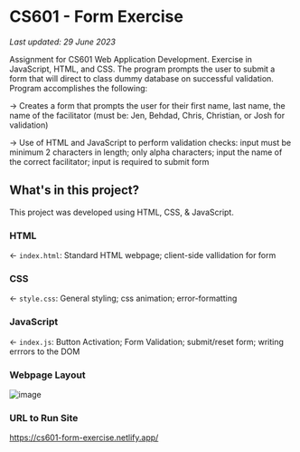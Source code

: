 # CS601 - Form Exercise

_Last updated: 29 June 2023_

Assignment for CS601 Web Application Development. Exercise in JavaScript, HTML, and CSS. The program prompts the user to submit a form that will direct to class dummy database on successful validation.  Program accomplishes the following:

-> Creates a form that prompts the user for their first name, last name, the name of the facilitator (must be: Jen, Behdad, Chris, Christian, or Josh for validation) 

-> Use of HTML and JavaScript to perform validation checks: input must be minimum 2 characters in length; only alpha characters; input the name of the correct facilitator; input is required to submit form



## What's in this project?
This project was developed using HTML, CSS, & JavaScript. 

### HTML
← `index.html`: Standard HTML webpage; client-side vallidation for form 

### CSS
← `style.css`: General styling; css animation; error-formatting 

### JavaScript
← `index.js`: Button Activation; Form Validation; submit/reset form; writing errrors to the DOM   

### Webpage Layout 
![image](https://github.com/SaigeKrisanda/CS601-Form-Exercise/assets/133738778/f45b570f-c546-4ca1-b011-2b1034c1ecf3)



### URL to Run Site 

https://cs601-form-exercise.netlify.app/









